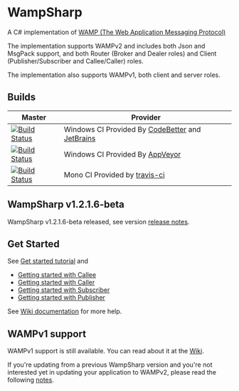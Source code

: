 WampSharp
=========


A C# implementation of [WAMP (The Web Application Messaging Protocol)][WampLink]

The implementation supports WAMPv2 and includes both Json and MsgPack support, and both Router (Broker and Dealer roles) and Client (Publisher/Subscriber and Callee/Caller) roles.

The implementation also supports WAMPv1, both client and server roles.

## Builds

Master | Provider
------ | --------
[![Build Status][WinImgMaster]][WinLinkMaster] | Windows CI Provided By [CodeBetter][] and [JetBrains][] 
[![Build Status][AppVeyorImgMaster]][AppVeyorLinkMaster] | Windows CI Provided By [AppVeyor][]
[![Build Status][MonoImgMaster]][MonoLinkMaster] | Mono CI Provided by [travis-ci][] 

## WampSharp v1.2.1.6-beta

WampSharp v1.2.1.6-beta released, see version [release notes](https://github.com/Code-Sharp/WampSharp/wiki/WampSharp-v1.2.1.6-beta-release-notes).

## Get Started

See [Get started tutorial](https://github.com/Code-Sharp/WampSharp/wiki/Getting-started-with-WAMPv2) and
* [Getting started with Callee](https://github.com/Code-Sharp/WampSharp/wiki/Getting-Started-with-Callee)
* [Getting started with Caller](https://github.com/Code-Sharp/WampSharp/wiki/Getting-Started-with-Caller)
* [Getting started with Subscriber](https://github.com/Code-Sharp/WampSharp/wiki/Getting-Started-with-Subscriber)
* [Getting started with Publisher](https://github.com/Code-Sharp/WampSharp/wiki/Getting-Started-with-Publisher)

See [Wiki documentation](https://github.com/Code-Sharp/WampSharp/wiki) for more help.


## WAMPv1 support

WAMPv1 support is still available. You can read about it at the [Wiki](https://github.com/Code-Sharp/WampSharp/wiki).

If you're updating from a previous WampSharp version and you're not interested yet in updating your application to WAMPv2, please read the following [notes](https://github.com/Code-Sharp/WampSharp/wiki/Notes-for-WAMPv1-users).

[WampLink]:http://wamp.ws

[WinImgMaster]:http://teamcity.codebetter.com/app/rest/builds/buildType:\(id:WampSharp_Wampv2_Build\)/statusIcon
[WinLinkMaster]:http://teamcity.codebetter.com/project.html?projectId=WampSharp_Wampv2&guest=1
[MonoImgMaster]:https://travis-ci.org/Code-Sharp/WampSharp.png?branch=wampv2
[MonoLinkMaster]:https://travis-ci.org/Code-Sharp/WampSharp
[AppVeyorLinkMaster]:https://ci.appveyor.com/project/darkl/wampsharp-759
[AppVeyorImgMaster]:https://ci.appveyor.com/api/projects/status/fgbqbgwqx4j8jain

[JetBrains]:http://www.jetbrains.com/
[CodeBetter]:http://codebetter.com/
[travis-ci]:https://travis-ci.org/
[AppVeyor]:http://www.appveyor.com/
